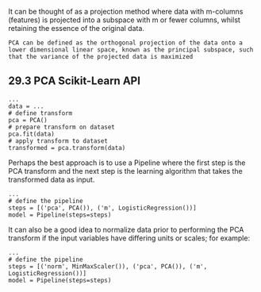 It can be thought of as a projection method where data with m-columns (features) is projected into a subspace with m or fewer columns, whilst retaining the essence of the original data.
```
PCA can be defined as the orthogonal projection of the data onto a lower dimensional linear space, known as the principal subspace, such that the variance of the projected data is maximized
```

## 29.3 PCA Scikit-Learn API
```
...
data = ...
# define transform
pca = PCA()
# prepare transform on dataset
pca.fit(data)
# apply transform to dataset
transformed = pca.transform(data)

```
Perhaps the best approach
is to use a Pipeline where the first step is the PCA transform and the next step is the learning
algorithm that takes the transformed data as input.
```
...
# define the pipeline
steps = [('pca', PCA()), ('m', LogisticRegression())]
model = Pipeline(steps=steps)
```
It can also be a good idea to normalize data prior to performing the PCA transform if the
input variables have differing units or scales; for example:
```
...
# define the pipeline
steps = [('norm', MinMaxScaler()), ('pca', PCA()), ('m', LogisticRegression())]
model = Pipeline(steps=steps)
```